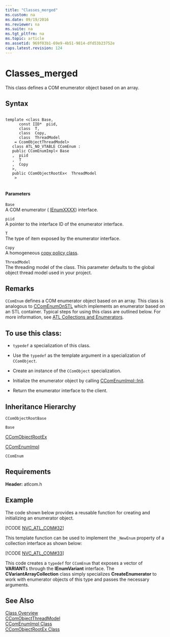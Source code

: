 ```yaml
---
title: "Classes_merged"
ms.custom: na
ms.date: 09/19/2016
ms.reviewer: na
ms.suite: na
ms.tgt_pltfrm: na
ms.topic: article
ms.assetid: 969f03b1-69e9-4b51-9814-dfd53b23752e
caps.latest.revision: 124
---
```

# Classes_merged
This class defines a COM enumerator object based on an array.  
  
## Syntax  
  
```  
  
template <class Base,  
      const IID*  piid,  
      class  T,  
      class  Copy,  
      class  ThreadModel  
    = CcomObjectThreadModel>  
   class ATL_NO_VTABLE CComEnum :  
   public CComEnumImpl< Base  
   ,  piid  
   ,  T  
   ,  Copy  
   >,  
   public CComObjectRootEx<  ThreadModel  
    >  
  
```  
  
#### Parameters  
 `Base`  
 A COM enumerator ( [IEnumXXXX](https://msdn.microsoft.com/en-us/library/ms680089.aspx)) interface.  
  
 `piid`  
 A pointer to the interface ID of the enumerator interface.  
  
 `T`  
 The type of item exposed by the enumerator interface.  
  
 `Copy`  
 A homogeneous [copy policy class](../vs140/ATL-Copy-Policy-Classes.md).  
  
 `ThreadModel`  
 The threading model of the class. This parameter defaults to the global object thread model used in your project.  
  
## Remarks  
 `CComEnum` defines a COM enumerator object based on an array. This class is analogous to [CComEnumOnSTL](../vs140/CComEnumOnSTL-Class.md) which implements an enumerator based on an STL container. Typical steps for using this class are outlined below. For more information, see [ATL Collections and Enumerators](../vs140/ATL-Collections-and-Enumerators.md).  
  
## To use this class:  
  
-   `typedef` a specialization of this class.  
  
-   Use the `typedef` as the template argument in a specialization of `CComObject`.  
  
-   Create an instance of the `CComObject` specialization.  
  
-   Initialize the enumerator object by calling [CComEnumImpl::Init](../vs140/CComEnumImpl--Init.md).  
  
-   Return the enumerator interface to the client.  
  
## Inheritance Hierarchy  
 `CComObjectRootBase`  
  
 `Base`  
  
 [CComObjectRootEx](../vs140/CComObjectRootEx-Class.md)  
  
 [CComEnumImpl](../vs140/CComEnumImpl-Class.md)  
  
 `CComEnum`  
  
## Requirements  
 **Header:** atlcom.h  
  
## Example  
 The code shown below provides a reusable function for creating and initializing an enumerator object.  
  
 [!CODE [NVC_ATL_COM#32](../CodeSnippet/VS_Snippets_Cpp/NVC_ATL_COM#32)]  
  
 This template function can be used to implement the `_NewEnum` property of a collection interface as shown below:  
  
 [!CODE [NVC_ATL_COM#33](../CodeSnippet/VS_Snippets_Cpp/NVC_ATL_COM#33)]  
  
 This code creates a `typedef` for `CComEnum` that exposes a vector of **VARIANT**s through the **IEnumVariant** interface. The **CVariantArrayCollection** class simply specializes **CreateEnumerator** to work with enumerator objects of this type and passes the necessary arguments.  
  
## See Also  
 [Class Overview](../vs140/ATL-Class-Overview.md)   
 [CComObjectThreadModel](../vs140/CComObjectThreadModel.md)   
 [CComEnumImpl Class](../vs140/CComEnumImpl-Class.md)   
 [CComObjectRootEx Class](../vs140/CComObjectRootEx-Class.md)